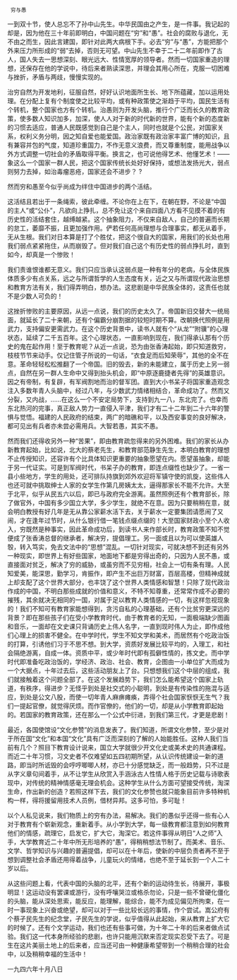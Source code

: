      穷与愚 

   一到双十节，使人总忘不了孙中山先生。中华民国由之产生，是一件事。我记起的却是，因为他在三十年前即明白，中国问题在“穷”和“愚”。社会的腐败与退化，无不由之而生，因此言建国，即针对此两大病根下手。必去“穷”与“愚”，方能把那个外来压力所形成的“弱”去掉，否则无可望。中山先生不幸于二十二年前即作了古人，国人失去一思想深刻、眼光远大、性情宽厚的领导者。然而一切国家重造的理想，还保存在他的学说中，待后来者熟读深思，并理会其用心所在，克服一切困难与挫折，矛盾与两歧，慢慢实现的。

   治穷自然为开发地利，征服自然，好好认识地面所生长、地下所蕴藏，加以运用处理。在分配上复有个制度使之比较平均，或有种政策使之渐趋于平均，国民生活有个转机，整个国家也方有个转机。治愚则为开发头脑，推行个广泛而长久的教育政策，使多数人知识加多，加深，使人人对于新的时代新的世界，能有个新的态度新的习惯去适应，普通人民既感觉到自己是个主人，同时也就是个公民，对国家关系，权利义务分明，因之知自爱也能爱国。政治家既有政治家丰富广博的知识，且有兼容并包的气度，知道珍重国力，不作无意义浪费，而又尊重制度，能用战争以外方式调整一切社会的矛盾取得平衡。换言之，也可说他得艺术、他懂艺术！——象这么一个国家一群人民，把这个国家传统长处好好保持，或想法发扬光大，弱点则努力去掉，如治毒瘤恶疮，国家还会不进步？ ? 

   然而穷和愚至今似乎尚成为绊住中国进步的两个活结。 

   这活结且若出于一条绳索，彼此牵缠。不论你在上在下，在朝在野，不论是“中国的主人”或“公仆”，凡欲向上挣扎，总不免让这个来自四面八方看不见摸不着的有历史性的活结套住，越缚越紧。这个抽象阻力，不仅来自敌人，自己的普遍而长期的怠工，萎靡不振，且更加强作用。俨若任何高尚理想与合理事实，都无从着手，无从生根。我们对日本算是打了个胜仗，把这个很自大的国家，用我们的长处也用我们弱点紧紧拖住，从而崩毁了。但对我们自己这个有历史性的弱点挣扎时，直到如今，却真是一个惨败！

   我们责谁恨谁都无意义。我们只应当承认这弱点是一种有年分的老病，与全体民族体质多少有点关系，远之与所谓哲学的人生态度有关，近之又与所谓现代政治思想和教育方法有关，我们得弄明白，想办法。这悲剧是中华民族全体的，这责任也就不是少数人可负的！

   这挫折惨败的主要原因，从远一点说，我们的历史太久了。帝国新旧交替大一统局面，就延长了二十来朝，还有个偏霸分崩割据的较短时期不算。改朝换代照例是用武力，支持偏安更需武力。在这个历史背景中，读书人就有个“从龙”“附骥”的心理状态，延续了二千五百年。这个心理状态，一直影响到现在，我们得承认那有个历史的鬼在起作用！至于教育呢？从近一点说，恐为由张香涛起始，即只知道救穷，枝枝节节来动手。仅记住管子所说的一句话，“衣食足而后知荣辱”，其他的全不在意。革命轻轻松松推翻了一个帝国。旧的毁去，新的未能建立，属于历史上另一弱点，自然在另一群人生命中又得到抬头机会，即“中原逐鹿捷者先得”的英雄意识。因之有帝制，有复辟，有军阀割地而治的督军团。直到大小书呆子将国家重造观念注入多数年青人头脑中，经过八年，与少数武力情绪相结合，革命成功了。然而又分裂，又内战，……在这么一个不安定局势下，支持到九一八，东北完了。也幸而东北热河的完事，真正敌人势力一直侵入平津，我们才有二十二年到二十六年的警惧与觉悟。福建的人民政府的结束，两广的暗礁和平，以及西安事变的良好解决，都可见出有兵者亦未尝必需用兵。大智若愚，其实不愚。

   然而我们还得收另外一种“苦果”，即由教育疏忽得来的另外困难。我们的家长从办新教育起始，比如说，北大的蔡老先生，和教育部范静生先生，本明白教育的理想不止传授知识，还容许有个比具体知识更重要的抽象愿望在内。愿望虽抽象，却能于另一代证实。可是到军阀时代，书呆子办的教育，即连点缀性也缺少了。一省一县小些地方，学生的用处，还可排队持旗到郊外欢迎将军镇守使的凯旋，这些伟人也还可就中挑取绅士人家的女学生作第几房姨太太，逼得那家长不能不允许。大至于北平，似乎从民五六以后，即已与政府完全游离。虽然照例还有个教育部长，除了做官外，中国有多少国立大学，多少学生，就绝不在意。因为只要稍稍在意，就会明白教授有好几年是无从靠公家薪水活下去，关于薪水一定要集团请愿闹了又闹，才在逢年过节时，从什么银行借一笔钱点缀点缀的！大至国家财政小至个人收入，穷既然是种事实，因此革命成功后，到读书人来作部长时，教育政策不知不觉便成了张香涛总督的继承者，解决穷，提倡理工。另一面或且以为可以使英雄人彀，转入笃实，免去文法中的“思想”混乱。一切针对现实，可就决想不到还有另外一种现实，即世界上有好些国家，地面地下都是穷得出奇的，只因为人民不愚，或直接面对贫乏，解决了穷的威胁，或虽穷而不见穷相，社会上一切有条有理。人民知爱美，能深思，勤学习，肯振作，即产生不出巨万财富，百层高楼，但精神成就上却支配了这个世界大部分，也丰饶了这个世界人类情感和智慧！只除了现代政治作成的中国，不明白那些成就的价值和意义，不特不知尊重，还常常作成不必要的摧残，其余就决无相同的一国，对属于足以教育人类情感的一切，有这样忽视现象的！我们不知可有教育家能想得到，贪污自私的心理基础，还有个比贫穷更深远的背景？即在那些孩子们在受小学教育时代，由于教育者的无知，一面极端缺少图画和音乐，一面却在文史课只背诵历史上伟人名字，一直到现时伟人为止，即作成他们心理上的损害不健全。在中学时代，学生不知文学和美术，而居然有个吃政治饭的打算，引诱他们习于不思不想。到大学，资质好发展比较平均的，入理工，和社会隔绝游离，自成一体。资质中平，或少年时代即有孤僻性情的，拣文史。而中学时代即准备吃政治饭的，学经济、政治、社会、教育，企图由一小单位扩大而成为一个大据点，十年过去后，这些活动朋友上了台。只想想我们这个中层的组成，我们就接触着这个问题全部了。在这个发展趋势下，我们怎么能希望这个国家上轨道，有秩序，得进步？无怪乎到处是社交式的小聪明，到处是有传染性的拖混与适应，到处是公文八股，而使一切年青人麻痹瘫痪，弄得个社会国家恹恹无生气？我们一提起官僚，就觉得厌烦。而作官僚的，他们的一切，却是从小学教育即起始的。若国家的教育政策，还在那么一个公式中衍进，到我们第三代，才更是悲剧！

   最近，各国使馆设“文化参赞”的消息发表了。我们知道，所谓文化参赞，至少是对于所在国“文化”和本国“文化”具有广泛而深刻的了解的人始能胜任。这种人我们当前有几个？照目下教育设计说来，国立大学就很少开文化史或美术史的共通课程。而近二十年习惯，习文史者不仅难望如五四初期所望，从认识传统建设一新的道路，即当时所诋毁的会哼哼唧唧人材，亦已十分感觉缺乏，而一般趋势，只不过是从字义章句间着手，从不让学生从欣赏入手涵泳古人性情人格于历史记载与诗歌表现中，对传统的精神情感毫无理会机会。这种学生从什么方面可望接受传统，淘深生命，作出新的创造？若照这样下去，我们的文化参赞也就只能象目前许多特种机构一样，得将援留用技术人员例，借材异邦。这多可怕，多可耻！

   以个人私见说来，我们物质上的穷有办法，易解决。我们的愚似乎还得一些有心人对于教育有个崭新观念，重新着手。从小学到大学，每一级教育都注意到如何教育他们的情感，疏理它，启发它，扩大它，淘深它。若这件事得从明日“人之师”入手，大学教育近二十年中所无形培养的“愚”，得稍稍想法节制了。而美术、音乐、文学、哲学知识与兴趣的普遍提倡，却可以在十年后，使新的中层负责者再不至于想到调整社会矛盾还用得着战争，儿童玩火的情绪，也绝不至于延长到一个人二十岁以后。

   从这些问题上看，代表中国的头脑的北平，还有个新的运动待生长，待展开，事极明显！这运动没有罢课或游行，没有呼嚷哭泣或格杀勿论，只是一些不曾硬化僵化的头脑，能从深处思索，能反应，能理解，能综合，能不为成见偏见所拘束，在一时一事现象上兴奋或绝望，却可以对于一些比较长远的事情，作个尝试。嵩公府有个蔡孑民先生的纪念堂，孑民先生的学说，似乎值得从此起始，来从教育上扩大它的时候了。还有个文学运动，我们也还有些事可做，为十年二十年的后来者做点试验。我们这一代本身所经验的悲剧，也许只能用沉默来否定现实忍受下去了。可是生在这片美丽土地上的后来者，应当还可由一种健康希望带到一个稍稍合理的社会中，以及稍稍幸福的生活中！

   一九四六年十月八日 

